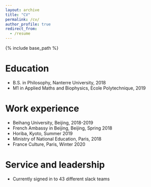```yaml
---
layout: archive
title: "CV"
permalink: /cv/
author_profile: true
redirect_from:
  - /resume
---
```


{% include base_path %}

Education
======
* B.S. in Philosophy, Nanterre University, 2018
* M1 in Applied Maths and Biophysics, Ecole Polytechnique, 2019


Work experience
======
* Beihang University, Beijing, 2018-2019
* French Ambassy in Beijing, Beijing, Spring 2018
* Horiba, Kyoto, Summer 2019
* Ministry of National Education, Paris, 2018
* France Culture, Paris, Winter 2020


Service and leadership
======
* Currently signed in to 43 different slack teams
